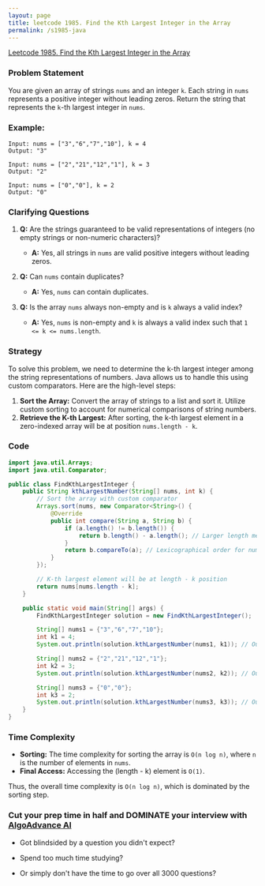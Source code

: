 ```yaml
---
layout: page
title: leetcode 1985. Find the Kth Largest Integer in the Array
permalink: /s1985-java
---
```

[Leetcode 1985. Find the Kth Largest Integer in the Array](https://algoadvance.github.io/algoadvance/l1985)
### Problem Statement
You are given an array of strings `nums` and an integer `k`. Each string in `nums` represents a positive integer without leading zeros. Return the string that represents the `k`-th largest integer in `nums`.

### Example:
```
Input: nums = ["3","6","7","10"], k = 4
Output: "3"

Input: nums = ["2","21","12","1"], k = 3
Output: "2"

Input: nums = ["0","0"], k = 2
Output: "0"
```

### Clarifying Questions
1. **Q:** Are the strings guaranteed to be valid representations of integers (no empty strings or non-numeric characters)?
   - **A:** Yes, all strings in `nums` are valid positive integers without leading zeros.
   
2. **Q:** Can `nums` contain duplicates?
   - **A:** Yes, `nums` can contain duplicates.
   
3. **Q:** Is the array `nums` always non-empty and is `k` always a valid index?
   - **A:** Yes, `nums` is non-empty and `k` is always a valid index such that `1 <= k <= nums.length`.

### Strategy
To solve this problem, we need to determine the k-th largest integer among the string representations of numbers. Java allows us to handle this using custom comparators. Here are the high-level steps:
1. **Sort the Array:** Convert the array of strings to a list and sort it. Utilize custom sorting to account for numerical comparisons of string numbers.
2. **Retrieve the K-th Largest:** After sorting, the k-th largest element in a zero-indexed array will be at position `nums.length - k`.

### Code
```java
import java.util.Arrays;
import java.util.Comparator;

public class FindKthLargestInteger {
    public String kthLargestNumber(String[] nums, int k) {
        // Sort the array with custom comparator
        Arrays.sort(nums, new Comparator<String>() {
            @Override
            public int compare(String a, String b) {
                if (a.length() != b.length()) {
                    return b.length() - a.length(); // Larger length means a bigger number
                }
                return b.compareTo(a); // Lexicographical order for numbers of same length
            }
        });

        // K-th largest element will be at length - k position
        return nums[nums.length - k];
    }

    public static void main(String[] args) {
        FindKthLargestInteger solution = new FindKthLargestInteger();

        String[] nums1 = {"3","6","7","10"};
        int k1 = 4;
        System.out.println(solution.kthLargestNumber(nums1, k1)); // Output: "3"

        String[] nums2 = {"2","21","12","1"};
        int k2 = 3;
        System.out.println(solution.kthLargestNumber(nums2, k2)); // Output: "2"

        String[] nums3 = {"0","0"};
        int k3 = 2;
        System.out.println(solution.kthLargestNumber(nums3, k3)); // Output: "0"
    }
}
```

### Time Complexity
- **Sorting:** The time complexity for sorting the array is `O(n log n)`, where `n` is the number of elements in `nums`.
- **Final Access:** Accessing the (length - k) element is `O(1)`.

Thus, the overall time complexity is `O(n log n)`, which is dominated by the sorting step.


### Cut your prep time in half and DOMINATE your interview with [AlgoAdvance AI](https://algoAdvance.com)

- Got blindsided by a question you didn't expect?

- Spend too much time studying?

- Or simply don't have the time to go over all 3000 questions?

